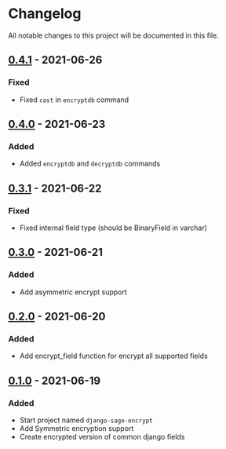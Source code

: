 # Changelog

All notable changes to this project will be documented in this file.

## [0.4.1] - 2021-06-26
### Fixed
- Fixed `cast` in `encryptdb` command

## [0.4.0] - 2021-06-23
### Added
- Added `encryptdb` and `decryptdb` commands

## [0.3.1] - 2021-06-22
### Fixed
- Fixed internal field type (should be BinaryField in varchar)

## [0.3.0] - 2021-06-21
### Added
- Add asymmetric encrypt support

## [0.2.0] - 2021-06-20
### Added
- Add encrypt_field function for encrypt all supported fields

## [0.1.0] - 2021-06-19
### Added
- Start project named `django-sage-encrypt`
- Add Symmetric encryption support
- Create encrypted version of common django fields

[0.1.0]: https://git.theivan.org/sageteam/encryption/-/compare/master...develop
[0.2.0]: https://git.theivan.org/sageteam/encryption/-/compare/master...develop
[0.3.0]: https://git.theivan.org/sageteam/encryption/-/compare/master...develop
[0.3.1]: https://git.theivan.org/sageteam/encryption/-/compare/master...develop
[0.4.0]: https://git.theivan.org/sageteam/encryption/-/compare/master...develop
[0.4.1]: https://git.theivan.org/sageteam/encryption/-/compare/master...develop